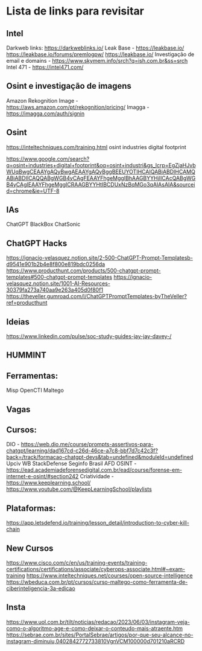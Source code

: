 # Lista de links para revisitar

## Intel
Darkweb links: https://darkweblinks.io/
Leak Base - https://leakbase.io/ https://leakbase.io/forums/premlogpw/ https://leakbase.io/
Investigação de email e domains - https://www.skymem.info/srch?q=ish.com.br&ss=srch
Intel 471 - https://intel471.com/


## Osint e investigação de imagens
Amazon Rekognition Image - https://aws.amazon.com/pt/rekognition/pricing/
Imagga - https://imagga.com/auth/signin

## Osint
https://inteltechniques.com/training.html
osint industries digital footprint

https://www.google.com/search?q=osint+industries+digital+footprint&oq=osint+industri&gs_lcrp=EgZjaHJvbWUqBwgCEAAYgAQyBwgAEAAYgAQyBggBEEUYOTIHCAIQABiABDIHCAMQABiABDIICAQQABgWGB4yCAgFEAAYFhgeMggIBhAAGBYYHjIICAcQABgWGB4yCAgIEAAYFhgeMggICRAAGBYYHtIBCDUxNzBqMGo3qAIAsAIA&sourceid=chrome&ie=UTF-8


## IAs
ChatGPT
BlackBox
ChatSonic

## ChatGPT Hacks
https://ignacio-velasquez.notion.site/2-500-ChatGPT-Prompt-Templatesb-d9541e901b2b4e8f800e819bdc0256da
https://www.producthunt.com/products/500-chatgpt-prompt-templates#500-chatgpt-prompt-templates
https://ignacio-velasquez.notion.site/1001-AI-Resources-30379fa273a740aa9e263a405d0f80f1
https://theveller.gumroad.com/l/ChatGPTPromptTemplates-byTheVeller?ref=producthunt


## Ideias
https://www.linkedin.com/pulse/soc-study-guides-jay-jay-davey-/

## HUMMINT


## Ferramentas:
Misp
OpenCTI
Maltego

## Vagas

## Cursos:
DIO - https://web.dio.me/course/prompts-assertivos-para-chatgpt/learning/dad167cd-c26d-46ce-a7c8-bbf7d7c42c3f?back=/track/formacao-chatgpt-devs&tab=undefined&moduleId=undefined
Upciv
WB
StackDefense
Seginfo Brasil
AFD OSINT - https://ead.academiadeforensedigital.com.br/ead/course/forense-em-internet-e-osint/#section242
Criatividade -  https://www.keeplearning.school/  https://www.youtube.com/@KeepLearningSchool/playlists 


## Plataformas:
https://app.letsdefend.io/training/lesson_detail/introduction-to-cyber-kill-chain

## New Cursos
https://www.cisco.com/c/en/us/training-events/training-certifications/certifications/associate/cyberops-associate.html#~exam-training
https://www.inteltechniques.net/courses/open-source-intelligence
https://wbeduca.com.br/pt/cursos/curso-maltego-como-ferramenta-de-ciberinteligencia-3a-edicao

## Insta
https://www.uol.com.br/tilt/noticias/redacao/2023/06/03/instagram-veja-como-o-algoritmo-age-e-como-deixar-o-conteudo-mais-atraente.htm
https://sebrae.com.br/sites/PortalSebrae/artigos/por-que-seu-alcance-no-instagram-diminuiu,0402842772733810VgnVCM100000d701210aRCRD


